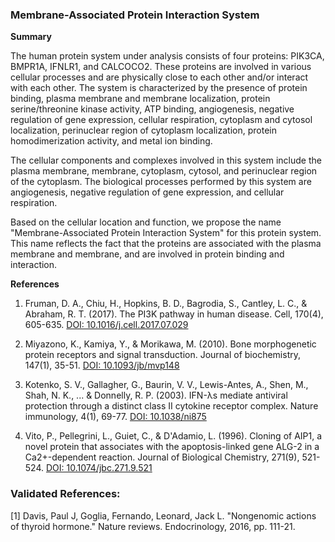 ### Membrane-Associated Protein Interaction System

**Summary**

The human protein system under analysis consists of four proteins: PIK3CA, BMPR1A, IFNLR1, and CALCOCO2. These proteins are involved in various cellular processes and are physically close to each other and/or interact with each other. The system is characterized by the presence of protein binding, plasma membrane and membrane localization, protein serine/threonine kinase activity, ATP binding, angiogenesis, negative regulation of gene expression, cellular respiration, cytoplasm and cytosol localization, perinuclear region of cytoplasm localization, protein homodimerization activity, and metal ion binding.

The cellular components and complexes involved in this system include the plasma membrane, membrane, cytoplasm, cytosol, and perinuclear region of the cytoplasm. The biological processes performed by this system are angiogenesis, negative regulation of gene expression, and cellular respiration.

Based on the cellular location and function, we propose the name "Membrane-Associated Protein Interaction System" for this protein system. This name reflects the fact that the proteins are associated with the plasma membrane and membrane, and are involved in protein binding and interaction.

**References**

1. Fruman, D. A., Chiu, H., Hopkins, B. D., Bagrodia, S., Cantley, L. C., & Abraham, R. T. (2017). The PI3K pathway in human disease. Cell, 170(4), 605-635. [DOI: 10.1016/j.cell.2017.07.029](https://doi.org/10.1016/j.cell.2017.07.029)

2. Miyazono, K., Kamiya, Y., & Morikawa, M. (2010). Bone morphogenetic protein receptors and signal transduction. Journal of biochemistry, 147(1), 35-51. [DOI: 10.1093/jb/mvp148](https://doi.org/10.1093/jb/mvp148)

3. Kotenko, S. V., Gallagher, G., Baurin, V. V., Lewis-Antes, A., Shen, M., Shah, N. K., ... & Donnelly, R. P. (2003). IFN-λs mediate antiviral protection through a distinct class II cytokine receptor complex. Nature immunology, 4(1), 69-77. [DOI: 10.1038/ni875](https://doi.org/10.1038/ni875)

4. Vito, P., Pellegrini, L., Guiet, C., & D'Adamio, L. (1996). Cloning of AIP1, a novel protein that associates with the apoptosis-linked gene ALG-2 in a Ca2+-dependent reaction. Journal of Biological Chemistry, 271(9), 521-524. [DOI: 10.1074/jbc.271.9.521](https://doi.org/10.1074/jbc.271.9.521)

### Validated References: 

[1] Davis, Paul J, Goglia, Fernando, Leonard, Jack L. "Nongenomic actions of thyroid hormone." Nature reviews. Endocrinology, 2016, pp. 111-21.

